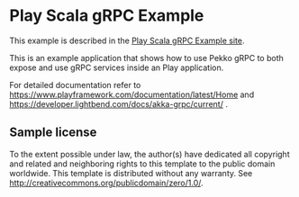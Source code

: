 # Play Scala gRPC Example

This example is described in the [Play Scala gRPC Example site](https://developer.lightbend.com/guides/play-scala-grpc-example/).

This is an example application that shows how to use Pekko gRPC to both expose and use gRPC services inside an Play application.

For detailed documentation refer to https://www.playframework.com/documentation/latest/Home and https://developer.lightbend.com/docs/akka-grpc/current/ .


## Sample license

To the extent possible under law, the author(s) have dedicated all copyright and related
and neighboring rights to this template to the public domain worldwide.
This template is distributed without any warranty. See <http://creativecommons.org/publicdomain/zero/1.0/>.
